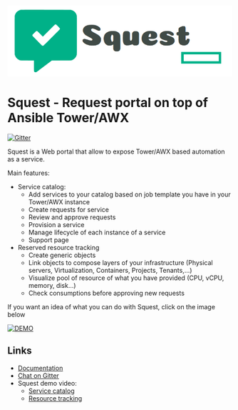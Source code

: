 <p align="center">
    <img src="docs/images/squest_full_logo.png">
</p>

# Squest - Request portal on top of Ansible Tower/AWX

[![Gitter](https://badges.gitter.im/gitterHQ/gitter.svg)](https://gitter.im/HewlettPackard/squest)

Squest is a Web portal that allow to expose Tower/AWX based automation as a service.

Main features:

- Service catalog:
  - Add services to your catalog based on job template you have in your Tower/AWX instance
  - Create requests for service
  - Review and approve requests
  - Provision a service
  - Manage lifecycle of each instance of a service
  - Support page
- Reserved resource tracking
  - Create generic objects
  - Link objects to compose layers of your infrastructure (Physical servers, Virtualization, Containers, Projects, Tenants,...)
  - Visualize pool of resource of what you have provided (CPU, vCPU, memory, disk...)
  - Check consumptions before approving new requests

If you want an idea of what you can do with Squest, click on the image below

[![DEMO](https://img.youtube.com/vi/ZfTjS1t7X74/maxresdefault.jpg)](https://www.youtube.com/watch?v=ZfTjS1t7X74)

## Links

- [Documentation](https://hewlettpackard.github.io/squest/latest)
- [Chat on Gitter](https://gitter.im/HewlettPackard/squest)
- Squest demo video:
  - [Service catalog](https://www.youtube.com/watch?v=ZfTjS1t7X74)
  - [Resource tracking](https://www.youtube.com/watch?v=KxJbYxnR5Ug)
